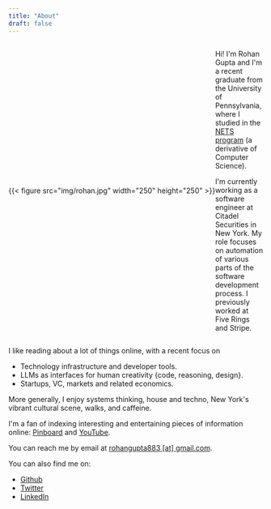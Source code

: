 ```yaml
---
title: "About"
draft: false
---
```


<!--- markdown auto fill mode --->

<div style="display: flex; align-items: center; gap: 0px">
  <div style="flex: 0 300px 300px;"> <!-- Fixed width for the image container -->
    {{< figure src="img/rohan.jpg" width="250" height="250" >}}
    </div>
  <div style="flex: 1;">

Hi! I'm Rohan Gupta and I'm a recent graduate from the University of
Pennsylvania, where I studied in the [NETS
program](https://www.nets.upenn.edu/) (a derivative of Computer Science).

I'm currently working as a software engineer at Citadel
Securities in New York. My role focuses on automation of
various parts of the software development process. I previously worked at Five
Rings and Stripe.

 </div>
</div>

I like reading about a lot of things online, with a recent focus on
- Technology infrastructure and developer tools.
- LLMs as interfaces for human creativity {code, reasoning, design}.
- Startups, VC, markets and related economics.

More generally, I enjoy systems thinking, house and techno, New York's vibrant
cultural scene, walks, and caffeine.

I'm a fan of indexing interesting and entertaining pieces of information online:
[Pinboard](https://pinboard.in/u:grohan/) and [YouTube](https://www.youtube.com/playlist?list=PLazCpc92HNpzdZsK-4_AKbn5GoAfjbycq).

You can reach me by email at
[rohangupta883 [at] gmail.com](mailto:rohangupta883@gmail.com).

You can also find me on:

- [Github](https://github.com/rohangpta)
- [Twitter](https://twitter.com/rohangupta_)
- [LinkedIn](https://www.linkedin.com/in/rohan-gupta2/)
